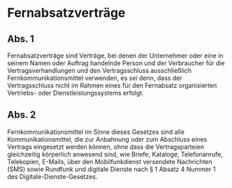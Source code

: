# Fernabsatzverträge



## Abs. 1

 Fernabsatzverträge sind Verträge, bei denen der Unternehmer oder eine in seinem Namen oder Auftrag handelnde Person und der Verbraucher für die Vertragsverhandlungen und den Vertragsschluss ausschließlich Fernkommunikationsmittel verwenden, es sei denn, dass der Vertragsschluss nicht im Rahmen eines für den Fernabsatz organisierten Vertriebs- oder Dienstleistungssystems erfolgt.

## Abs. 2

 Fernkommunikationsmittel im Sinne dieses Gesetzes sind alle Kommunikationsmittel, die zur Anbahnung oder zum Abschluss eines Vertrags eingesetzt werden können, ohne dass die Vertragsparteien gleichzeitig körperlich anwesend sind, wie Briefe, Kataloge, Telefonanrufe, Telekopien, E-Mails, über den Mobilfunkdienst versendete Nachrichten (SMS) sowie Rundfunk und digitale Dienste nach § 1 Absatz 4 Nummer 1 des Digitale-Dienste-Gesetzes. 

